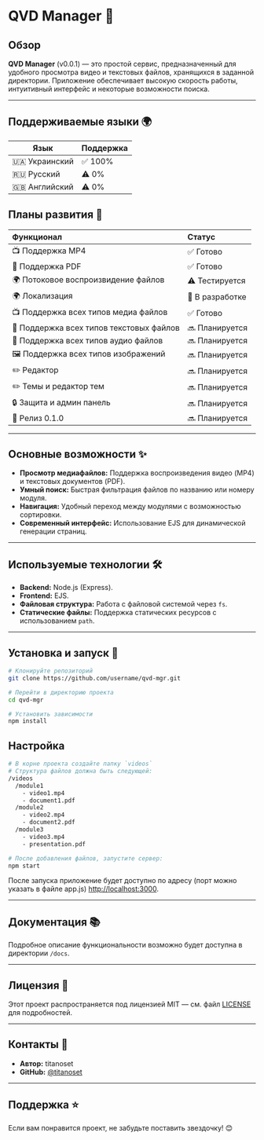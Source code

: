 
# QVD Manager 🚀

## Обзор  
**QVD Manager** (v0.0.1) — это простой сервис, предназначенный для удобного просмотра видео и текстовых файлов, хранящихся в заданной директории. Приложение обеспечивает высокую скорость работы, интуитивный интерфейс и некоторые возможности поиска.

---

## Поддерживаемые языки 🌍

| Язык | Поддержка |
|------|-----------|
| 🇺🇦 Украинский | ✅ 100% |
| 🇷🇺 Русский | ⚠️ 0% |
| 🇬🇧 Английский | ⚠️ 0% |

## Планы развития 🚀

| Функционал | Статус |
|:-----------|:---------|
| 📺 Поддержка MP4 | ✅ Готово |
| 📄 Поддержка PDF | ✅ Готово |
| 🌍 Потоковое воспроизвидение файлов | ⚠️ Тестируется |
| 🌍 Локализация | 🔄 В разработке |
| 📺 Поддержка всех типов медиа файлов | ✅ Готово |
| 📄 Поддержка всех типов текстовых файлов | 🔜 Планируется |
| 🎵 Поддержка всех типов аудио файлов | 🔜 Планируется |
| 🖼️ Поддержка всех типов изображений | 🔜 Планируется |
| ✏️ Редактор | 🔜 Планируется |
| ✏️ Темы и редактор тем | 🔜 Планируется |
| 🔒 Защита и админ панель | 🔜 Планируется |
| 🎯 Релиз 0.1.0 | 🔜 Планируется |
---
## Основные возможности ✨  
- **Просмотр медиафайлов:** Поддержка воспроизведения видео (MP4) и текстовых документов (PDF).  
- **Умный поиск:** Быстрая фильтрация файлов по названию или номеру модуля.  
- **Навигация:** Удобный переход между модулями с возможностью сортировки.  
- **Современный интерфейс:** Использование EJS для динамической генерации страниц.  

---

## Используемые технологии 🛠  
- **Backend:** Node.js (Express).  
- **Frontend:** EJS.  
- **Файловая структура:** Работа с файловой системой через `fs`.  
- **Статические файлы:** Поддержка статических ресурсов с использованием `path`.  

---

## Установка и запуск 🏁  

```bash
# Клонируйте репозиторий
git clone https://github.com/username/qvd-mgr.git

# Перейти в директорию проекта
cd qvd-mgr

# Установить зависимости
npm install
```

## Настройка 
```bash
# В корне проекта создайте папку `videos`
# Структура файлов должна быть следующей:
/videos
  /module1
    - video1.mp4
    - document1.pdf
  /module2
    - video2.mp4
    - document2.pdf
  /module3
    - video3.mp4
    - presentation.pdf

# После добавления файлов, запустите сервер:
npm start
```

После запуска приложение будет доступно по адресу (порт можно указать в файле app.js) [http://localhost:3000](http://localhost:3000).

---

## Документация 📚  
Подробное описание функциональности возможно будет доступна в директории `/docs`.

---

## Лицензия 📄
Этот проект распространяется под лицензией MIT — см. файл [LICENSE](./LICENSE) для подробностей.

---

## Контакты 📧  
- **Автор:** titanoset  
- **GitHub:** [@titanoset](https://github.com/titanoset)  

---

## Поддержка ⭐  
Если вам понравится проект, не забудьте поставить звездочку! 😊
